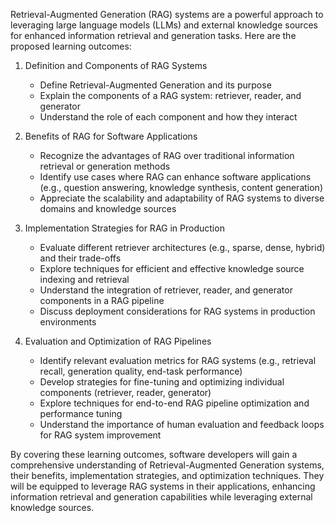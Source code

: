 Retrieval-Augmented Generation (RAG) systems are a powerful approach to leveraging large language models (LLMs) and external knowledge sources for enhanced information retrieval and generation tasks. Here are the proposed learning outcomes:

1. Definition and Components of RAG Systems
   - Define Retrieval-Augmented Generation and its purpose
   - Explain the components of a RAG system: retriever, reader, and generator
   - Understand the role of each component and how they interact

2. Benefits of RAG for Software Applications
   - Recognize the advantages of RAG over traditional information retrieval or generation methods
   - Identify use cases where RAG can enhance software applications (e.g., question answering, knowledge synthesis, content generation)
   - Appreciate the scalability and adaptability of RAG systems to diverse domains and knowledge sources

3. Implementation Strategies for RAG in Production
   - Evaluate different retriever architectures (e.g., sparse, dense, hybrid) and their trade-offs
   - Explore techniques for efficient and effective knowledge source indexing and retrieval
   - Understand the integration of retriever, reader, and generator components in a RAG pipeline
   - Discuss deployment considerations for RAG systems in production environments

4. Evaluation and Optimization of RAG Pipelines
   - Identify relevant evaluation metrics for RAG systems (e.g., retrieval recall, generation quality, end-task performance)
   - Develop strategies for fine-tuning and optimizing individual components (retriever, reader, generator)
   - Explore techniques for end-to-end RAG pipeline optimization and performance tuning
   - Understand the importance of human evaluation and feedback loops for RAG system improvement

By covering these learning outcomes, software developers will gain a comprehensive understanding of Retrieval-Augmented Generation systems, their benefits, implementation strategies, and optimization techniques. They will be equipped to leverage RAG systems in their applications, enhancing information retrieval and generation capabilities while leveraging external knowledge sources.